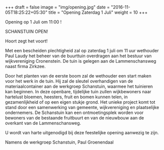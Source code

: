 +++
draft = false
image = "img/opening.jpg"
date = "2016-11-05T18:25:22+05:30"
title = "Opening Zaterdag 1 Juli"
weight = 10
+++


Opening op 1 Juli om 11:00 !

SCHANSTUIN OPEN!

Hoort zegt het voort!

Met een bescheiden plechtigheid zal op zaterdag 1 juli om 11 uur wethouder Paul Laudy het beheer van de buurttuin overdragen aan het bestuur van wijkvereniging Cronenstein. De tuin is gelegen aan de Lammenschansweg naast firma Zirkzee.

Door het planten van de eerste boom zal de wethouder een start maken voor het werk in de tuin. Hij zal de sleutel overhandigen van de materiaalcontainer aan de werkgroep Schanstuin, waarmee het tuinieren kan beginnen. In deze openbare, tijdelijke tuin zullen wijkbewoners naar hartelust bloemen, heesters, fruit en bomen kunnen telen, in gezamenlijkheid of op een eigen stukje grond. Het unieke project komt tot stand door een samenwerking van gemeente, wijkvereniging en plaatselijke ondernemers. De Schanstuin kan een ontmoetingsplek worden voor bewoners van de bestaande fruitbuurt en van de nieuwbouw aan de overkant van de Lammenschansweg.

U wordt van harte uitgenodigd bij deze feestelijke opening aanwezig te zijn.

Namens de werkgroep Schanstuin, Paul Groenendaal




